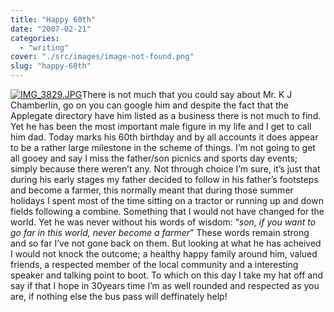 ```yaml
---
title: "Happy 60th"
date: "2007-02-21"
categories: 
  - "writing"
cover: "./src/images/image-not-found.png"
slug: "happy-60th"
---
```


[![IMG_3829.JPG](/images/257181807_c5f80e01d9_m.jpg)](http://www.flickr.com/photos/funkylarma/257181807/ "Photo Sharing")There is not much that you could say about Mr. K J Chamberlin, go on you can google him and despite the fact that the Applegate directory have him listed as a business there is not much to find. Yet he has been the most important male figure in my life and I get to call him dad. Today marks his 60th birthday and by all accounts it does appear to be a rather large milestone in the scheme of things. I’m not going to get all gooey and say I miss the father/son picnics and sports day events; simply because there weren’t any. Not through choice I’m sure, it’s just that during his early stages my father decided to follow in his father’s footsteps and become a farmer, this normally meant that during those summer holidays I spent most of the time sitting on a tractor or running up and down fields following a combine. Something that I would not have changed for the world. Yet he was never without his words of wisdom: “_son, if you want to go far in this world, never become a farmer_” These words remain strong and so far I’ve not gone back on them. But looking at what he has acheived I would not knock the outcome; a healthy happy family around him, valued friends, a respected member of the local community and a interesting speaker and talking point to boot. To which on this day I take my hat off and say if that I hope in 30years time I’m as well rounded and respected as you are, if nothing else the bus pass will deffinately help!
